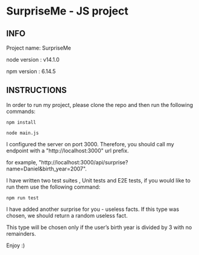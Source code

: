 # SurpriseMe - JS project

INFO
------
Project name: SurpriseMe 

node version : v14.1.0

npm version : 6.14.5

INSTRUCTIONS
-------------
In order to run my project, please clone the repo and then run the following commands:

`npm install`

`node main.js`

I configured the server on port 3000.
Therefore, you should call my endpoint with a "http://localhost:3000" url prefix.

for example, "http://localhost:3000/api/surprise?name=Daniel&birth_year=2007".

I have written two test suites , Unit tests and E2E tests, if you would like to run them use the following command: 

`npm run test`

I have added another surprise for you - useless facts.
If this type was chosen, we should return a random useless fact.

This type will be chosen only if the user’s birth year is divided by 3 with no remainders.

Enjoy :)

